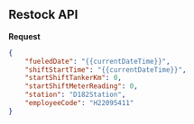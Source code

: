 ## Restock API ##

**Request**
```json
{
    "fueledDate": "{{currentDateTime}}",
    "shiftStartTime": "{{currentDateTime}}",
    "startShiftTankerKm": 0,
    "startShiftMeterReading": 0,
    "station": "D182Station",
    "employeeCode": "H22095411"
}
```